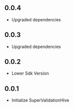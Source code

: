 ## 0.0.4
* Upgraded dependencies

## 0.0.3
* Upgraded dependencies
## 0.0.2

* Lower Sdk Version

## 0.0.1

* Initialize SuperValidationHive
